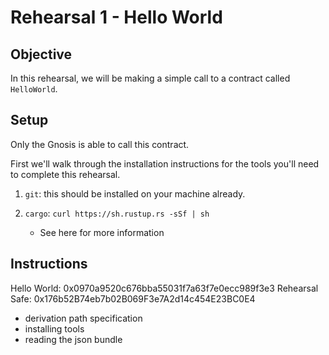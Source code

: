 # Rehearsal 1 - Hello World

## Objective

In this rehearsal, we will be making a simple call to a contract called `HelloWorld`.

## Setup

Only the Gnosis is able to call this contract.

First we'll walk through the installation instructions for the tools you'll need to complete this rehearsal.

1. `git`: this should be installed on your machine already.

2. `cargo`: `curl https://sh.rustup.rs -sSf | sh`
    - See here for more information

## Instructions

Hello World: 0x0970a9520c676bba55031f7a63f7e0ecc989f3e3
Rehearsal Safe: 0x176b52B74eb7b02B069F3e7A2d14c454E23BC0E4


- derivation path specification
- installing tools
- reading the json bundle


